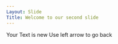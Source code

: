```yaml
---
Layout: Slide
Title: Welcome to our second slide
---
```

Your Text is new 
Use left arrow to go back


